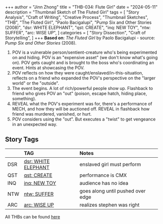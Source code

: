 +++
author = "Jinn Zhong"
title = "THB-034: Flute Girl"
date = "2024-05-11"
description = "Thumbnail Sketch of The Fluted Girl"
tags = [
    "Story Analysis",
    "Craft of Writing",
    "Creative Process",
    "Thumbnail Sketches",
    "THB",
    "The Fluted Girl",
    "Paolo Bacigalupi",
    "Pump Six and Other Stories (2008)",
    "dsr: WHITE ELEPHANT",
    "qst: CREATE",
    "inq: NEW TOY",
    "ntw: SUFFER",
    "arc: WISE UP",
]
categories = [
    "Story Dissection",
    "Craft of Storytelling",
]
+++
**Based on**: _The Fluted Girl_ by Paolo Bacigalupi - source: _Pump Six and Other Stories_ (2008).

1. POV is a vulnerable person/sentient-creature who's being experimented on and hiding. POV is an "expensive asset" (we don't know what's going on). POV gets caught and is brought to the boss who's coordinating an event. Hints at showcasing the POV.
2. POV reflects on how they were caught/enslaved/in-this-situation, reflects on a friend who expanded the POV's perspective on the "larger world" or the "outside".
3. The event begins. A lot of rich/powerful people show up. Flashback to friend who gives POV an "out" (poison, escape hatch, hiding place, something).
4. REVEAL what the POV's experiment was for, there's a performance of MECH, and how they will be auctioned off. REVEAL in flashback how friend was murdered, vanished, or hurt.
5. POV considers using the "out". But executes a "twist" to get vengeance in an unexpected way.

## Story Tags

| |TAG|Notes|
|:---|:---|:---|
|DSR|[dsr: WHITE ELEPHANT](https://journal.jinnzhong.com/tags/dsr-white-elephant/)|enslaved girl must perform|
|QST|[qst: CREATE](https://journal.jinnzhong.com/tags/qst-create/)|performance is CMX|
|INQ|[inq: NEW TOY](https://journal.jinnzhong.com/tags/inq-new-toy/)|audience has no idea|
|NTW|[ntw: SUFFER](https://journal.jinnzhong.com/tags/ntw-suffer/)|goes along until pushed over edge|
|ARC|[arc: WISE UP](https://journal.jinnzhong.com/tags/arc-wise-up/)|realizes stephen was right|

All THBs can be found [here](https://journal.jinnzhong.com/tags/thb/)

